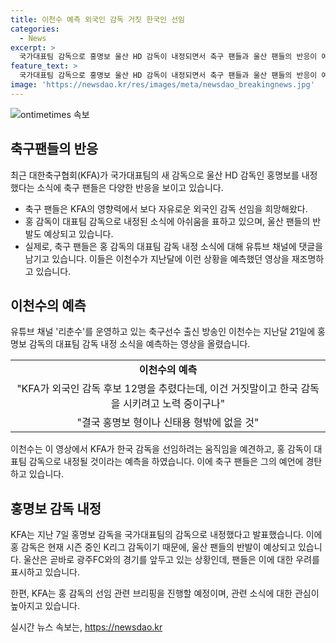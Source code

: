 ```yaml
---
title: 이천수 예측 외국인 감독 거짓 한국인 선임
categories:
  - News
excerpt: >
  국가대표팀 감독으로 홍명보 울산 HD 감독이 내정되면서 축구 팬들과 울산 팬들의 반응이 예상된다. KFA의 외국 감독에 관한 이슈와 관련해 이천수가 지난달에 예측한 내용이 논의되고 있는 가운데, 홍 감독의 대표팀 지명에 대한 화답이 이 영상에 담겨있다. 홍 감독의 울산 지휘와 동시에 대표팀 감독으로의 복무에 대한 전망과 예측 등이 화두다. 8일 오전 10시에는 KFA가 홍 감독 선임 관련 브리핑을 진행할 예정이다.
feature_text: >
  국가대표팀 감독으로 홍명보 울산 HD 감독이 내정되면서 축구 팬들과 울산 팬들의 반응이 예상된다. KFA의 외국 감독에 관한 이슈와 관련해 이천수가 지난달에 예측한 내용이 논의되고 있는 가운데, 홍 감독의 대표팀 지명에 대한 화답이 이 영상에 담겨있다. 홍 감독의 울산 지휘와 동시에 대표팀 감독으로의 복무에 대한 전망과 예측 등이 화두다. 8일 오전 10시에는 KFA가 홍 감독 선임 관련 브리핑을 진행할 예정이다.
image: 'https://newsdao.kr/res/images/meta/newsdao_breakingnews.jpg'
---
```


<p><img src="https://newsdao.kr/res/images/meta/newsdao_breakingnews.jpg" alt="ontimetimes 속보" /></p>

<h2 data-ke-size="size26">축구팬들의 반응</h2>

<p data-ke-size="size16">최근 대한축구협회(KFA)가 국가대표팀의 새 감독으로 울산 HD 감독인 홍명보를 내정했다는 소식에 축구 팬들은 다양한 반응을 보이고 있습니다. </p>

<ul>
<li> 축구 팬들은 KFA의 영향력에서 보다 자유로운 외국인 감독 선임을 희망해왔다. </li>
<li> 홍 감독이 대표팀 감독으로 내정된 소식에 아쉬움을 표하고 있으며, 울산 팬들의 반발도 예상되고 있습니다. </li>
<li> 실제로, 축구 팬들은 홍 감독의 대표팀 감독 내정 소식에 대해 유튜브 채널에 댓글을 남기고 있습니다. 이들은 이천수가 지난달에 이런 상황을 예측했던 영상을 재조명하고 있습니다.</li>
</ul>

<h2 data-ke-size="size26">이천수의 예측</h2>

<p data-ke-size="size16">유튜브 채널 '리춘수'를 운영하고 있는 축구선수 출신 방송인 이천수는 지난달 21일에 홍명보 감독의 대표팀 감독 내정 소식을 예측하는 영상을 올렸습니다. </p>

<table>
<tr>
<td style="text-align: center; height: 17px;"><b>이천수의 예측</b></td>
</tr>
<tr>
<td style="text-align: center; height: 17px;">"KFA가 외국인 감독 후보 12명을 추렸다는데, 이건 거짓말이고 한국 감독을 시키려고 노력 중이구나"</td>
</tr>
<tr>
<td style="text-align: center; height: 17px;">"결국 홍명보 형이나 신태용 형밖에 없을 것"</td>
</tr>
</table>

<p data-ke-size="size16">이천수는 이 영상에서 KFA가 한국 감독을 선임하려는 움직임을 예견하고, 홍 감독이 대표팀 감독으로 내정될 것이라는 예측을 하였습니다. 이에 축구 팬들은 그의 예언에 경탄하고 있습니다. </p>

<h2 data-ke-size="size26">홍명보 감독 내정</h2>

<p data-ke-size="size16">KFA는 지난 7일 홍명보 감독을 국가대표팀의 감독으로 내정했다고 발표했습니다. 이에 홍 감독은 현재 시즌 중인 K리그 감독이기 때문에, 울산 팬들의 반발이 예상되고 있습니다. 울산은 곧바로 광주FC와의 경기를 앞두고 있는 상황인데, 팬들은 이에 대한 우려를 표시하고 있습니다.</p>

<p data-ke-size="size16">한편, KFA는 홍 감독의 선임 관련 브리핑을 진행할 예정이며, 관련 소식에 대한 관심이 높아지고 있습니다.</p>
실시간 뉴스 속보는, <a href="https://newsdao.kr" rel="dofollow">https://newsdao.kr</a>


